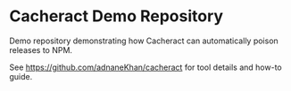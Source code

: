 # Cacheract Demo Repository

Demo repository demonstrating how Cacheract can automatically poison releases to NPM.

See https://github.com/adnaneKhan/cacheract for tool details and how-to guide.
